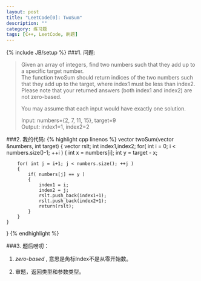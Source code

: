 ```yaml
---
layout: post
title: "LeetCode[0]: TwoSum"
description: ""
category: 练习题
tags: [C++, LeetCode, 刷题]
---
```

{% include JB/setup %}
###1. 问题:
<blockquote>

Given an array of integers, find two numbers such that they add up to a specific target number.
<br>
The function twoSum should return indices of the two numbers such that they add up to the target, where index1 must be less than index2. Please note that your returned answers (both index1 and index2) are not zero-based.<br>

You may assume that each input would have exactly one solution.<br>

Input: numbers={2, 7, 11, 15}, target=9<br>
Output: index1=1, index2=2
</blockquote>
###2. 我的代码:
{% highlight cpp linenos %}
 vector<int> twoSum(vector<int> &numbers, int target)
 {
        vector<int> rslt;
        int index1,index2;
	for( int i = 0; i < numbers.size()-1; ++i )
	{
		int x = numbers[i];
		int y = target - x;

		for( int j = i+1; j < numbers.size(); ++j )
		{
			if( numbers[j] == y )
			{
				index1 = i;
				index2 = j;
				rslt.push_back(index1+1);
				rslt.push_back(index2+1);
				return(rslt);
			}
		} 
	}
}
{% endhighlight %}

###3. 题后唠叨：
1. *zero-based* , 意思是角标Index不是从零开始数。  

2. 审题，返回类型和参数类型。
